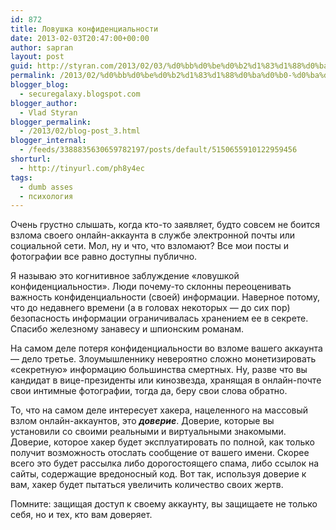 ```yaml
---
id: 872
title: Ловушка конфиденциальности
date: 2013-02-03T20:47:00+00:00
author: sapran
layout: post
guid: http://styran.com/2013/02/03/%d0%bb%d0%be%d0%b2%d1%83%d1%88%d0%ba%d0%b0-%d0%ba%d0%be%d0%bd%d1%84%d0%b8%d0%b4%d0%b5%d0%bd%d1%86%d0%b8%d0%b0%d0%bb%d1%8c%d0%bd%d0%be%d1%81%d1%82%d0%b8/
permalink: /2013/02/%d0%bb%d0%be%d0%b2%d1%83%d1%88%d0%ba%d0%b0-%d0%ba%d0%be%d0%bd%d1%84%d0%b8%d0%b4%d0%b5%d0%bd%d1%86%d0%b8%d0%b0%d0%bb%d1%8c%d0%bd%d0%be%d1%81%d1%82%d0%b8/
blogger_blog:
  - securegalaxy.blogspot.com
blogger_author:
  - Vlad Styran
blogger_permalink:
  - /2013/02/blog-post_3.html
blogger_internal:
  - /feeds/3388835630659782197/posts/default/5150655910122959456
shorturl:
  - http://tinyurl.com/ph8y4ec
tags:
  - dumb asses
  - психология
---
```

Очень грустно слышать, когда кто-то заявляет, будто совсем не боится взлома своего онлайн-аккаунта в службе электронной почты или социальной сети. Мол, ну и что, что взломают? Все мои посты и фотографии все равно доступны&nbsp;публично.

Я называю это когнитивное заблуждение &#171;ловушкой конфиденциальности&#187;. Люди почему-то склонны переоценивать важность конфиденциальности (своей) информации. Наверное потому, что до недавнего времени (а в головах некоторых &#8212; до сих пор) безопасность информации ограничивалась хранением ее в секрете. Спасибо железному занавесу и шпионским романам.

На самом деле потеря конфиденциальности во взломе вашего аккаунта &#8212; дело третье. Злоумышленнику невероятно сложно монетизировать &#171;секретную&#187; информацию большинства смертных. Ну, разве что вы кандидат в вице-президенты или кинозвезда, хранящая в онлайн-почте свои интимные фотографии, тогда да, беру свои слова обратно.

То, что на самом деле интересует хакера, нацеленного на массовый взлом онлайн-аккаунтов, это _**доверие**_. Доверие, которые вы установили со своими реальными и виртуальными знакомыми. Доверие, которое хакер будет эксплуатировать по полной, как только получит возможность отослать сообщение от вашего имени. Скорее всего это будет рассылка либо дорогостоящего спама, либо ссылок на сайты, содержащие вредоносный код. Вот так,&nbsp;используя&nbsp;доверие к вам, хакер будет пытаться увеличить количество своих жертв.

Помните: защищая доступ к своему аккаунту, вы защищаете не только себя, но и тех, кто вам доверяет.

<div class="addtoany_share_save_container addtoany_content_bottom">
  <div class="a2a_kit a2a_kit_size_32 addtoany_list a2a_target" id="wpa2a_265">
    <a class="a2a_button_facebook" href="http://www.addtoany.com/add_to/facebook?linkurl=https%3A%2F%2Fblog.styran.com%2F2013%2F02%2F%25d0%25bb%25d0%25be%25d0%25b2%25d1%2583%25d1%2588%25d0%25ba%25d0%25b0-%25d0%25ba%25d0%25be%25d0%25bd%25d1%2584%25d0%25b8%25d0%25b4%25d0%25b5%25d0%25bd%25d1%2586%25d0%25b8%25d0%25b0%25d0%25bb%25d1%258c%25d0%25bd%25d0%25be%25d1%2581%25d1%2582%25d0%25b8%2F&linkname=%D0%9B%D0%BE%D0%B2%D1%83%D1%88%D0%BA%D0%B0%20%D0%BA%D0%BE%D0%BD%D1%84%D0%B8%D0%B4%D0%B5%D0%BD%D1%86%D0%B8%D0%B0%D0%BB%D1%8C%D0%BD%D0%BE%D1%81%D1%82%D0%B8" title="Facebook" rel="nofollow" target="_blank"></a><a class="a2a_button_twitter" href="http://www.addtoany.com/add_to/twitter?linkurl=https%3A%2F%2Fblog.styran.com%2F2013%2F02%2F%25d0%25bb%25d0%25be%25d0%25b2%25d1%2583%25d1%2588%25d0%25ba%25d0%25b0-%25d0%25ba%25d0%25be%25d0%25bd%25d1%2584%25d0%25b8%25d0%25b4%25d0%25b5%25d0%25bd%25d1%2586%25d0%25b8%25d0%25b0%25d0%25bb%25d1%258c%25d0%25bd%25d0%25be%25d1%2581%25d1%2582%25d0%25b8%2F&linkname=%D0%9B%D0%BE%D0%B2%D1%83%D1%88%D0%BA%D0%B0%20%D0%BA%D0%BE%D0%BD%D1%84%D0%B8%D0%B4%D0%B5%D0%BD%D1%86%D0%B8%D0%B0%D0%BB%D1%8C%D0%BD%D0%BE%D1%81%D1%82%D0%B8" title="Twitter" rel="nofollow" target="_blank"></a><a class="a2a_button_google_plus" href="http://www.addtoany.com/add_to/google_plus?linkurl=https%3A%2F%2Fblog.styran.com%2F2013%2F02%2F%25d0%25bb%25d0%25be%25d0%25b2%25d1%2583%25d1%2588%25d0%25ba%25d0%25b0-%25d0%25ba%25d0%25be%25d0%25bd%25d1%2584%25d0%25b8%25d0%25b4%25d0%25b5%25d0%25bd%25d1%2586%25d0%25b8%25d0%25b0%25d0%25bb%25d1%258c%25d0%25bd%25d0%25be%25d1%2581%25d1%2582%25d0%25b8%2F&linkname=%D0%9B%D0%BE%D0%B2%D1%83%D1%88%D0%BA%D0%B0%20%D0%BA%D0%BE%D0%BD%D1%84%D0%B8%D0%B4%D0%B5%D0%BD%D1%86%D0%B8%D0%B0%D0%BB%D1%8C%D0%BD%D0%BE%D1%81%D1%82%D0%B8" title="Google+" rel="nofollow" target="_blank"></a><a class="a2a_button_linkedin" href="http://www.addtoany.com/add_to/linkedin?linkurl=https%3A%2F%2Fblog.styran.com%2F2013%2F02%2F%25d0%25bb%25d0%25be%25d0%25b2%25d1%2583%25d1%2588%25d0%25ba%25d0%25b0-%25d0%25ba%25d0%25be%25d0%25bd%25d1%2584%25d0%25b8%25d0%25b4%25d0%25b5%25d0%25bd%25d1%2586%25d0%25b8%25d0%25b0%25d0%25bb%25d1%258c%25d0%25bd%25d0%25be%25d1%2581%25d1%2582%25d0%25b8%2F&linkname=%D0%9B%D0%BE%D0%B2%D1%83%D1%88%D0%BA%D0%B0%20%D0%BA%D0%BE%D0%BD%D1%84%D0%B8%D0%B4%D0%B5%D0%BD%D1%86%D0%B8%D0%B0%D0%BB%D1%8C%D0%BD%D0%BE%D1%81%D1%82%D0%B8" title="LinkedIn" rel="nofollow" target="_blank"></a><a class="a2a_dd addtoany_share_save" href="https://www.addtoany.com/share"></a>
  </div>
</div>